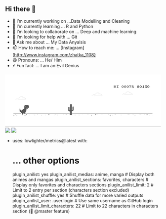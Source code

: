 ## Hi there 👋


- 🔭 I’m currently working on ...Data Modelling and Cleaning
- 🌱 I’m currently learning ... R and Python
- 👯 I’m looking to collaborate on ... Deep and machine learning
- 🤔 I’m looking for help with ... Git
- 💬 Ask me about ... My Data Anyalsis
- 📫 How to reach me: ... [Instagram](http://www.instagram.com/zhatka_1108}
- 😄 Pronouns: ... He/ Him
- ⚡ Fun fact: ... I am an Evil Genius

[![](https://github.com/lutherleo/lutherleo/blob/main/dino.gif)](#)
[![](https://github-readme-stats.vercel.app/api?username=lutherleo)](https://github.com/lutherleo/github-readme-stats)
[![](https://github-readme-stats.vercel.app/api/top-langs/?username=lutherleo&layout=compact)](https://github.com/lutherleo/github-readme-stats)

- uses: lowlighter/metrics@latest
  with:
    # ... other options
    plugin_anilist: yes
    plugin_anilist_medias: anime, manga             # Display both animes and mangas
    plugin_anilist_sections: favorites, characters  # Display only favorites and characters sections
    plugin_anilist_limit: 2                         # Limit to 2 entry per section (characters section excluded)
    plugin_anilist_shuffle: yes                     # Shuffle data for more varied outputs
    plugin_anilist_user: .user.login                # Use same username as GitHub login
    plugin_anilist_limit_characters: 22             # Limit to 22 characters in characters section (🚧 @master feature)
